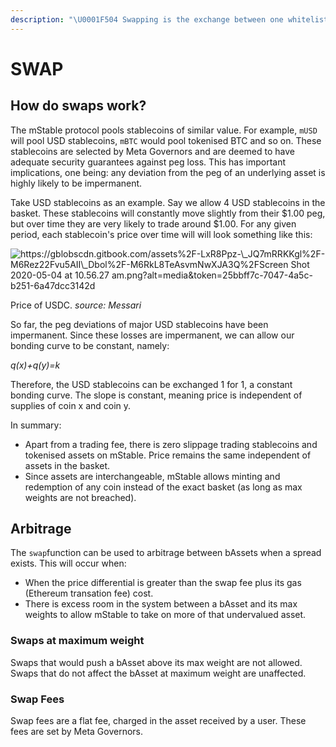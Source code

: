 ```yaml
---
description: "\U0001F504 Swapping is the exchange between one whitelisted bAsset and another at a 1:1 ratio. Swaps do not affect the number of mAssets in circulation."
---
```


# SWAP

## **How do swaps work?**

The mStable protocol pools stablecoins of similar value. For example, `mUSD` will pool USD stablecoins, `mBTC` would pool tokenised BTC and so on. These stablecoins are selected by Meta Governors and are deemed to have adequate security guarantees against peg loss. This has important implications, one being: any deviation from the peg of an underlying asset is highly likely to be impermanent.

Take USD stablecoins as an example. Say we allow 4 USD stablecoins in the basket. These stablecoins will constantly move slightly from their $1.00 peg, but over time they are very likely to trade around $1.00. For any given period, each stablecoin's price over time will will look something like this:

![https://gblobscdn.gitbook.com/assets%2F-LxR8Ppz-\_JQ7mRRKKgl%2F-M6Rez22Fvu5AII\_Dbol%2F-M6RkL8TeAsvmNwXJA3Q%2FScreen Shot 2020-05-04 at 10.56.27 am.png?alt=media&amp;token=25bbff7c-7047-4a5c-b251-6a47dcc3142d](https://gblobscdn.gitbook.com/assets%2F-LxR8Ppz-_JQ7mRRKKgl%2F-M6Rez22Fvu5AII_Dbol%2F-M6RkL8TeAsvmNwXJA3Q%2FScreen%20Shot%202020-05-04%20at%2010.56.27%20am.png?alt=media&token=25bbff7c-7047-4a5c-b251-6a47dcc3142d)

Price of USDC. _source: Messari_

So far, the peg deviations of major USD stablecoins have been impermanent. Since these losses are impermanent, we can allow our bonding curve to be constant, namely:

_q\(x\)+q\(y\)=k_

Therefore, the USD stablecoins can be exchanged 1 for 1, a constant bonding curve. The slope is constant, meaning price is independent of supplies of coin x and coin y.

In summary:

* Apart from a trading fee, there is zero slippage trading stablecoins and tokenised assets on mStable. Price remains the same independent of assets in the basket.
* Since assets are interchangeable, mStable allows minting and redemption of any coin instead of the exact basket \(as long as max weights are not breached\).

## **Arbitrage**

The `swap`function can be used to arbitrage between bAssets when a spread exists. This will occur when:

* When the price differential is greater than the swap fee plus its gas \(Ethereum transation fee\) cost.
* There is excess room in the system between a bAsset and its max weights to allow mStable to take on more of that undervalued asset.

### **Swaps at maximum weight**

Swaps that would push a bAsset above its max weight are not allowed. Swaps that do not affect the bAsset at maximum weight are unaffected.

### **Swap Fees**

Swap fees are a flat fee, charged in the asset received by a user. These fees are set by Meta Governors.

